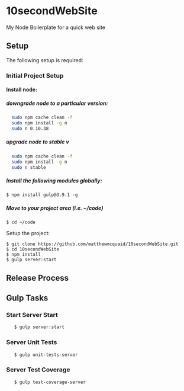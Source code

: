 # 10secondWebSite
My Node Boilerplate for a quick web site

## Setup
The following setup is required:

### Initial Project Setup

#### Install node:
##### downgrade node to a particular version:
```bash
  sudo npm cache clean -f
  sudo npm install -g n
  sudo n 0.10.38
```
##### upgrade node to stable v
```bash
  sudo npm cache clean -f
  sudo npm install -g n
  sudo n stable
```

##### Install the following modules globally:

    $ npm install gulp@3.9.1 -g

##### Move to your project area (i.e. ~/code)

    $ cd ~/code
    
    
Setup the project:

    $ git clone https://github.com/matthewmcquaid/10secondWebSite.git
    $ cd 10secondWebSite
    $ npm install
    $ gulp server:start
    
## Release Process

## Gulp Tasks

### Start Server Start

```bash
   $ gulp server:start
```

### Server Unit Tests

```bash
   $ gulp unit-tests-server 
```

### Server Test Coverage

```bash
   $ gulp test-coverage-server
```
